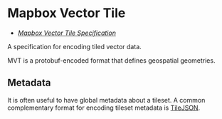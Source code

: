 # Mapbox Vector Tile

- *[Mapbox Vector Tile Specification](https://github.com/mapbox/vector-tile-spec)*


A specification for encoding tiled vector data.

MVT is a protobuf-encoded format that defines geospatial geometries.

## Metadata

It is often useful to have global metadata about a tileset. A common complementary format for encoding tileset metadata is [TileJSON](./tilejson).



